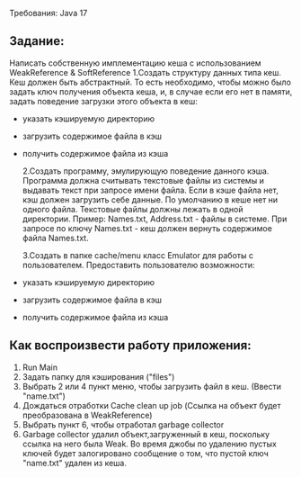Требования: Java 17



## Задание:
Написать собственную имплементацию кеша с использованием WeakReference & SoftReference
1.Создать структуру данных типа кеш. Кеш должен быть абстрактный. 
То есть необходимо, чтобы можно было задать ключ получения объекта кеша, 
и, в случае если его нет в памяти, задать поведение загрузки этого объекта в кеш:
- указать кэшируемую директорию
- загрузить содержимое файла в кэш
- получить содержимое файла из кэша   

  2.Создать программу, эмулирующую поведение данного кэша. 
Программа должна считывать текстовые файлы из системы и выдавать текст при запросе имени
файла. Если в кэше файла нет, кэш должен загрузить себе данные. По умолчанию в кеше нет 
ни одного файла. Текстовые файлы должны лежать в одной директории. Пример: Names.txt, 
Address.txt - файлы в системе. При запросе по ключу Names.txt - кеш должен вернуть 
содержимое файла Names.txt.

  3.Создать в папке cache/menu класс Emulator для работы с пользователем. Предоставить 
пользователю возможности:
- указать кэшируемую директорию
- загрузить содержимое файла в кэш
- получить содержимое файла из кэша


## Как воспроизвести работу приложения:

1. Run Main
2. Задать папку для кэширования ("files")
3. Выбрать 2 или 4 пункт меню, чтобы загрузить файл в кеш. (Ввести "name.txt")
4. Дождаться отработки Cache clean up job (Ссылка на объект будет преобразована в WeakReference)
5. Выбрать пункт 6, чтобы отработал garbage collector
6. Garbage collector удалил объект,загруженный в кеш, поскольку ссылка на него была Weak. 
Во время джобы по удалению пустых ключей будет залогировано сообщение о том, 
что пустой ключ "name.txt" удален из кеша.
